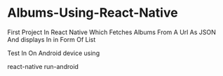 # Albums-Using-React-Native
First Project In React Native Which Fetches Albums From A Url As JSON And displays In in Form Of  List

Test In On Android device using 

react-native run-android
